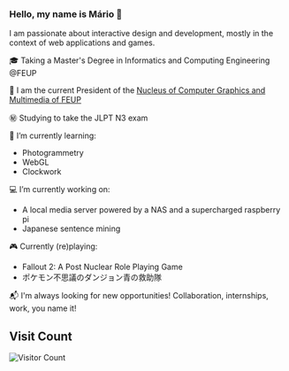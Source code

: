 ### Hello, my name is Mário 👋

I am passionate about interactive design and development, mostly in the context of web applications and games.

🎓 Taking a Master's Degree in Informatics and Computing Engineering @FEUP

:briefcase: I am the current President of the [Nucleus of Computer Graphics and Multimedia of FEUP](ncgm.fe.up.pt)

:secret: Studying to take the JLPT N3 exam

:notebook: I’m currently learning:
  - Photogrammetry
  - WebGL
  - Clockwork
  
:computer: I’m currently working on:
  - A local media server powered by a NAS and a supercharged raspberry pi
  - Japanese sentence mining
  
:video_game: Currently (re)playing:
  - Fallout 2: A Post Nuclear Role Playing Game
  - ポケモン不思議のダンジョン青の救助隊

:mailbox_with_mail: I'm always looking for new opportunities! Collaboration, internships, work, you name it!

## Visit Count
![Visitor Count](https://profile-counter.glitch.me/Retchut/count.svg)
